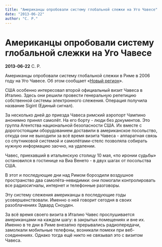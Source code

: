 ```yaml
---
title: "Американцы опробовали систему глобальной слежки на Уго Чавесе"
date: "2013-06-22"
author: "С. Р."
---
```


# Американцы опробовали систему глобальной слежки на Уго Чавесе

**2013-06-22** С. Р.

Американцы опробовали систему глобальной слежки в Риме в 2006 году на Уго Чавесе. Об этом сообщает «[Новый регион](http://www.nr2.ru/)».

США особенно интересовал второй официальный визит Чавеса в Италию. Здесь они решили провести генеральную репетицию собственной системы электронного слежения. Операция получила название Sigint (Eдиный сигнал).

За несколько дней до приезда Чавеса римский аэропорт Чампино анонимно принял самолёт. На его борту - люди без документов. Это группа Агентства национальной безопасности США. Их вместе с дорогостоящим оборудованием доставили в американское посольство, откуда они не выходили за всё время визита Чавеса - аппаратная связь со спутниковой системой и самолётами-стелс позволяла собирать нужную информацию заочно, на удалении.

Чавес, приехавший в итальянскую столицу 10 мая, «по иронии судьбы» остановился в гостинице на Виа Венето - в двух шагах от посольства США.

В этот и последующие дни над Римом бороздили воздушное пространство два самолёта-невидимки: они помогали контролировать все радиосигналы, интернет и телефонные разговоры.

Эту систему слежения американцы в последующие годы усовершенствовали. Именно о ней говорит сегодня в своих разоблачениях Эдвард Сноуден.

За всё время своего визита в Италию Чавес прослушивается американцами на каждом шагу: в закрытых помещениях и вне их. Именно в те дни в Риме внезапно прерывались радиопередачи, замолкали мобильные телефоны, возникали помехи при веб-соединениях. Однако тогда ещё никто не связывал это с визитом Чавеса.